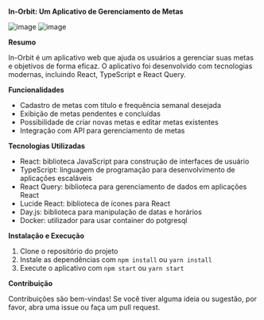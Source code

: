 **In-Orbit: Um Aplicativo de Gerenciamento de Metas**

![image](https://github.com/user-attachments/assets/40b27803-84bf-4076-82df-38141960cc47)
![image](https://github.com/user-attachments/assets/569b6485-a85a-4fb5-928e-28fbda541114)


**Resumo**

In-Orbit é um aplicativo web que ajuda os usuários a gerenciar suas metas e objetivos de forma eficaz. O aplicativo foi desenvolvido com tecnologias modernas, incluindo React, TypeScript e React Query.

**Funcionalidades**

* Cadastro de metas com título e frequência semanal desejada
* Exibição de metas pendentes e concluídas
* Possibilidade de criar novas metas e editar metas existentes
* Integração com API para gerenciamento de metas

**Tecnologias Utilizadas**

* React: biblioteca JavaScript para construção de interfaces de usuário
* TypeScript: linguagem de programação para desenvolvimento de aplicações escaláveis
* React Query: biblioteca para gerenciamento de dados em aplicações React
* Lucide React: biblioteca de ícones para React
* Day.js: biblioteca para manipulação de datas e horários
* Docker: utilizador para usar container do potgresql

**Instalação e Execução**

1. Clone o repositório do projeto
2. Instale as dependências com `npm install` ou `yarn install`
3. Execute o aplicativo com `npm start` ou `yarn start`

**Contribuição**

Contribuições são bem-vindas! Se você tiver alguma ideia ou sugestão, por favor, abra uma issue ou faça um pull request.
